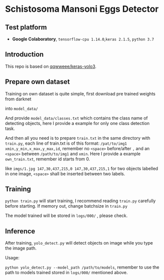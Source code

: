 # Schistosoma Mansoni Eggs Detector

## Test platform

* **Google Colaboratory**, ```tensorflow-cpu 1.14.0```,```keras 2.1.5```, ```python 3.7```


## Introduction
This repo is based on [qqwweee/keras-yolo3](https://github.com/qqwweee/keras-yolo3).

## Prepare own dataset

Training on own dataset is quite simple, first download pre trained weights from darknet


into ```model_data/```

And provide ```model_data/classes.txt``` which contains the class name of detecting objects, here I provide a example for only one class detection task.

And then all you need is to prepare ```train.txt``` in the same directory with ```train.py```, each line of train.txt is of this format: ```/pat/to/img1 xmin,y_min,x_max,y_max,id```, remember no ```<space>``` before/after ```,``` and an ```<space>``` between ```/path/to/img1``` and ```xmin```. Here I provide a example ```own_train.txt```, remember id starts from 0.

like ```imgs/1.jpg 147,30,437,215,0 147,30,437,215,1``` for two objects labelled in one image, ```<space>``` shall be inserted between two labels.

## Training

```python train.py``` will start training, I recommend reading ```train.py``` carefully before starting. If memory out, change batchsize in ```train.py```

The model trained will be stored in ```logs/000/``` , please check.

## Inference

After training, ```yolo_detect.py``` will detect objects on image while you type the image path.

Usage:

```python yolo_detect.py --model_path /path/to/models```, remember to use the path to models trained stored in ```logs/000/``` mentioned above.
